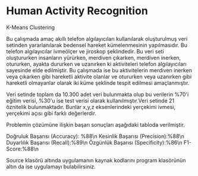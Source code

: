 # Human Activity Recognition
K-Means Clustering

Bu çalışmada amaç akıllı telefon algılayıcıları kullanılarak oluşturulmuş veri setinden yararlanılarak bedensel hareket kümelenmesinin yapılmasıdır. Bu telefon algılayıcılar ivmeölçer ve jiroskop şeklindedir. Bu veri seti oluştururken insanların yürürken, merdiven çıkarken, merdiven inerken, otururken, ayakta dururken ve uzanırken ki aktiviteleri telefon algılayıcıları sayesinde elde edilmiştir. Bu çalışmada ise bu aktivitelerin merdiven inerken veya çıkarken gibi hareketli aktivite olanlar ve otururken veya uzanırken gibi hareketli olmayanlar olarak iki küme şeklinde tespit edilmesi amaçlanmıştır.

Veri setinde toplam da 10.300 adet veri bulunmakta olup bu verilerin %70'i eğitim verisi, %30'u ise test verisi olarak kullanılmıştır.Veri setinde 21 öznitelik bulunmaktadır. Bunlar x,y,z eksenlerindeki yerçekimi ivmesi, yerçekimi açısı gibi farklı değerlerdir.

Problemin çözümüne ilişkin başarı sonuçları aşağıdaki tabloda verilmiştir.

Doğruluk Başarısı (Accuracy): %88\n
Kesinlik Başarısı (Precision):%88\n
Duyarlılık Başarısı (Recall):%89\n
Özgünlük Başarısı (Specificity):%86\n
F1-Score:%88\n

Source klasörü altında uygulamanın kaynak kodlarını program klasörünün altın da ise uygulamayı bulabilirsiniz.
